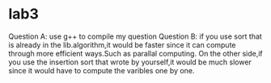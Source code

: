 # lab3
Question A:
use g++ to compile my question
Question B:
if you use sort that is already in the lib.algorithm,it would be faster since it can compute through more efficient ways.Such as parallal computing.
On the other side,if you use the insertion sort that wrote by yourself,it would be much slower since it would have to compute the varibles one by one.
